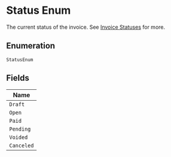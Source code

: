 
# Status Enum

The current status of the invoice. See [Invoice Statuses](https://chargify.zendesk.com/hc/en-us/articles/4407737494171#line-item-breakdowns) for more.

## Enumeration

`StatusEnum`

## Fields

| Name |
|  --- |
| `Draft` |
| `Open` |
| `Paid` |
| `Pending` |
| `Voided` |
| `Canceled` |


